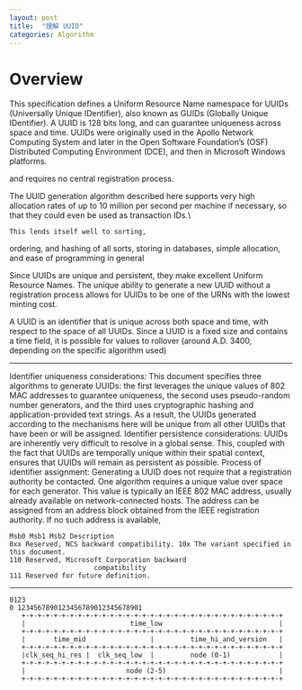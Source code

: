 ```yaml
---
layout: post
title:  "理解 UUID"
categories: Algorithm
---
```


# Overview   This specification defines a Uniform Resource Name namespace for   UUIDs (Universally Unique IDentifier), also known as GUIDs (Globally   Unique IDentifier).  A UUID is 128 bits long, and can guarantee   uniqueness across space and time.  UUIDs were originally used in the   Apollo Network Computing System and later in the Open Software   Foundation’s (OSF) Distributed Computing Environment (DCE), and then   in Microsoft Windows platforms.
   
   and requires no central   registration process.The UUID generation algorithm described here supports very   high allocation rates of up to 10 million per second per machine if   necessary, so that they could even be used as transaction IDs.\
   
    This lends itself well to sorting,   ordering, and hashing of all sorts, storing in databases, simple   allocation, and ease of programming in general  Since UUIDs are unique and persistent, they make excellent Uniform   Resource Names.  The unique ability to generate a new UUID without a   registration process allows for UUIDs to be one of the URNs with the   lowest minting cost.

A UUID is an identifier that is unique across both space and time,      with respect to the space of all UUIDs.  Since a UUID is a fixed      size and contains a time field, it is possible for values to      rollover (around A.D. 3400, depending on the specific algorithm      used)
      
---------------Identifier uniqueness considerations:      This document specifies three algorithms to generate UUIDs: the      first leverages the unique values of 802 MAC addresses to      guarantee uniqueness, the second uses pseudo-random number      generators, and the third uses cryptographic hashing and      application-provided text strings.  As a result, the UUIDs      generated according to the mechanisms here will be unique from all      other UUIDs that have been or will be assigned.   Identifier persistence considerations:      UUIDs are inherently very difficult to resolve in a global sense.      This, coupled with the fact that UUIDs are temporally unique      within their spatial context, ensures that UUIDs will remain as      persistent as possible. Process of identifier assignment:      Generating a UUID does not require that a registration authority      be contacted.  One algorithm requires a unique value over space      for each generator.  This value is typically an IEEE 802 MAC      address, usually already available on network-connected hosts.      The address can be assigned from an address block obtained from      the IEEE registration authority.  If no such address is available,~~~
Msb0 Msb1 Msb2 Description0xx Reserved, NCS backward compatibility. 10x The variant specified in this document.110 Reserved, Microsoft Corporation backward                     compatibility111 Reserved for future definition.~~~ 

------------


~~~
01230 1234567890123456789012345678901   +-+-+-+-+-+-+-+-+-+-+-+-+-+-+-+-+-+-+-+-+-+-+-+-+-+-+-+-+-+-+-+-+   |                          time_low                             |   +-+-+-+-+-+-+-+-+-+-+-+-+-+-+-+-+-+-+-+-+-+-+-+-+-+-+-+-+-+-+-+-+   |       time_mid                |         time_hi_and_version   |   +-+-+-+-+-+-+-+-+-+-+-+-+-+-+-+-+-+-+-+-+-+-+-+-+-+-+-+-+-+-+-+-+   |clk_seq_hi_res |  clk_seq_low  |         node (0-1)            |   +-+-+-+-+-+-+-+-+-+-+-+-+-+-+-+-+-+-+-+-+-+-+-+-+-+-+-+-+-+-+-+-+   |                         node (2-5)                            |   +-+-+-+-+-+-+-+-+-+-+-+-+-+-+-+-+-+-+-+-+-+-+-+-+-+-+-+-+-+-+-+-+
~~~